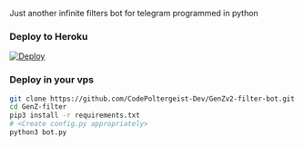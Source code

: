 Just another infinite filters bot for telegram programmed in python

### Deploy to Heroku
[![Deploy](https://www.herokucdn.com/deploy/button.svg)](https://heroku.com/deploy?template=https://github.com/CodePoltergeist-Dev/GenZv2-filter-bot.git)

### Deploy in your vps
```sh
git clone https://github.com/CodePoltergeist-Dev/GenZv2-filter-bot.git
cd GenZ-filter
pip3 install -r requirements.txt
# <Create config.py appropriately>
python3 bot.py
```

